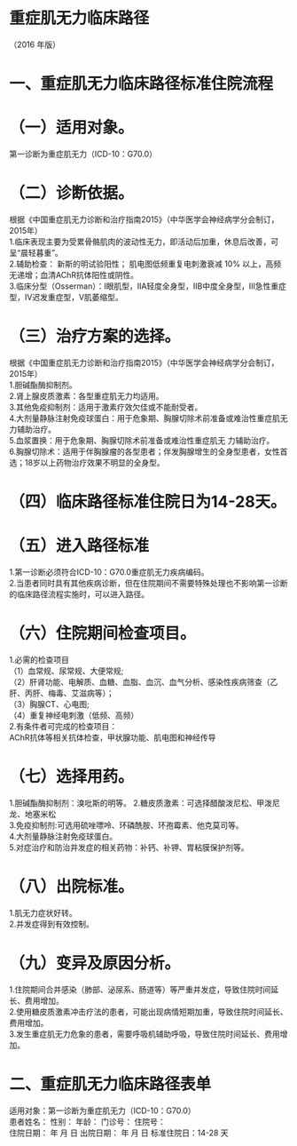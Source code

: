 # 重症肌无力临床路径  
（2016 年版）  
# 一、重症肌无力临床路径标准住院流程  
# （一）适用对象。  
第一诊断为重症肌无力（ICD-10：G70.0）  
# （二）诊断依据。  
根据《中国重症肌无力诊断和治疗指南2015》（中华医学会神经病学分会制订，2015年）  
1.临床表现主要为受累骨骼肌肉的波动性无力，即活动后加重，休息后改善，可呈“晨轻暮重”。  
2.辅助检查： 新斯的明试验阳性； 肌电图低频重复电刺激衰减 $10\%$ 以上，高频无递增；血清AChR抗体阳性或阴性。  
3.临床分型（Osserman）：I眼肌型，IIA轻度全身型，IIB中度全身型，III急性重症型，IV迟发重症型，V肌萎缩型。  
# （三）治疗方案的选择。  
根据《中国重症肌无力诊断和治疗指南2015》（中华医学会神经病学分会制订，2015年）  
1.胆碱酯酶抑制剂。  
2.肾上腺皮质激素：各型重症肌无力均适用。  
3.其他免疫抑制剂：适用于激素疗效欠佳或不能耐受者。  
4.大剂量静脉注射免疫球蛋白：用于危象期、胸腺切除术前准备或难治性重症肌无力辅助治疗。  
5.血浆置换：用于危象期、胸腺切除术前准备或难治性重症肌无 力辅助治疗。  
6.胸腺切除术：适用于伴胸腺瘤的各型患者；伴发胸腺增生的全身型患者，女性首选；18岁以上药物治疗效果不明显的全身型。  
# （四）临床路径标准住院日为14-28天。  
# （五）进入路径标准  
1.第一诊断必须符合ICD-10：G70.0重症肌无力疾病编码。  
2.当患者同时具有其他疾病诊断，但在住院期间不需要特殊处理也不影响第一诊断的临床路径流程实施时，可以进入路径。  
# （六）住院期间检查项目。  
1.必需的检查项目  
（1）血常规、尿常规、大便常规;  
（2）肝肾功能、电解质、血糖、血脂、血沉、血气分析、感染性疾病筛查（乙肝、丙肝、梅毒、艾滋病等）；  
（3）胸腺CT、心电图;  
（4）重复神经电刺激（低频、高频）  
2.有条件者可完成的检查项目：  
AChR抗体等相关抗体检查，甲状腺功能、肌电图和神经传导  
# （七）选择用药。  
1.胆碱酯酶抑制剂：溴吡斯的明等。 2.糖皮质激素：可选择醋酸泼尼松、甲泼尼龙、地塞米松  
3.免疫抑制剂:可选用硫唑嘌呤、环磷酰胺、环孢霉素、他克莫司等。  
4.大剂量静脉注射免疫球蛋白。  
5.对症治疗和防治并发症的相关药物：补钙、补钾、胃粘膜保护剂等。  
# （八）出院标准。  
1.肌无力症状好转。  
2.并发症得到有效控制。  
# （九）变异及原因分析。  
1.住院期间合并感染（肺部、泌尿系、肠道等）等严重并发症，导致住院时间延长、费用增加。  
2.使用糖皮质激素冲击疗法的患者，可能出现病情短期加重，导致住院时间延长、费用增加。  
3.发生重症肌无力危象的患者，需要呼吸机辅助呼吸，导致住院时间延长、费用增加。  
# 二、重症肌无力临床路径表单  
适用对象：第一诊断为重症肌无力（ICD-10：G70.0）  
患者姓名：          性别：     年龄：     门诊号：        住院号：  
住院日期：   年   月   日   出院日期：    年    月    日   标准住院日：14-28 天  
